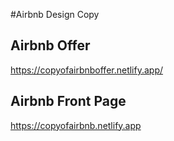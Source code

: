 #Airbnb Design Copy

## Airbnb Offer
https://copyofairbnboffer.netlify.app/

## Airbnb Front Page
https://copyofairbnb.netlify.app
